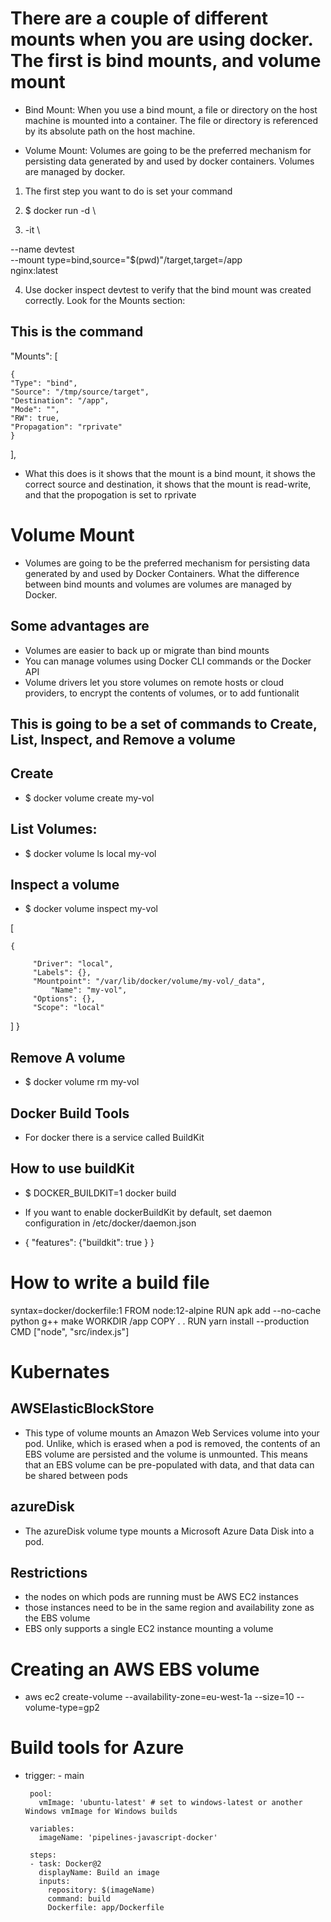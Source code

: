

# There are a couple of different mounts when you are using docker. The first is bind mounts, and volume mount

* Bind Mount: When you use a bind mount, a file or directory on the host machine is mounted into a container. The file or directory is referenced by its absolute path on the host machine.


* Volume Mount: Volumes are going to be the preferred mechanism for persisting data generated by and used by docker
containers. Volumes are managed by docker.


1. The first step you want to do is set your command

2. $ docker run -d \

3. -it \

--name devtest \
--mount type=bind,source="$(pwd)"/target,target=/app \
nginx:latest 

4. Use docker inspect devtest to verify that the bind mount was created correctly. Look for the Mounts section:

## This is the command

"Mounts": [

    {
	"Type": "bind",
	"Source": "/tmp/source/target",
	"Destination": "/app",
	"Mode": "",
	"RW": true,
	"Propagation": "rprivate"
    }
],

* What this does is it shows that the mount is a bind mount, it shows the  correct source and destination,
it shows that the mount is read-write, and that the propogation is set to rprivate



# Volume Mount

* Volumes are going to be the preferred mechanism for persisting data generated by and used by Docker Containers. What
the difference between bind mounts and volumes are volumes are managed by Docker.

## Some advantages are

- Volumes are easier to back up or migrate than bind mounts
- You can manage volumes using Docker CLI commands or the Docker API
- Volume drivers let you store volumes on remote hosts or cloud providers, to encrypt the contents of volumes, or to add funtionalit

## This is going to be a set of commands to Create, List, Inspect, and Remove a volume



## Create

* $ docker volume create my-vol


## List Volumes:

* $ docker volume ls
local             my-vol



## Inspect a volume

* $ docker volume inspect my-vol

[ 


	{ 

	     "Driver": "local",
	     "Labels": {},
	     "Mountpoint": "/var/lib/docker/volume/my-vol/_data",
             "Name": "my-vol",
	     "Options": {},
   	     "Scope": "local"
]       }



## Remove A volume

* $ docker volume rm my-vol




## Docker Build Tools


* For docker there is a service called BuildKit



## How to use buildKit

* $ DOCKER_BUILDKIT=1 docker build

* If you want to enable dockerBuildKit by default, set daemon configuration in /etc/docker/daemon.json
- { "features": {"buildkit": true } }

 
# How to write a build file


 syntax=docker/dockerfile:1
 FROM node:12-alpine
 RUN apk add --no-cache python g++ make
 WORKDIR /app
 COPY . . 
 RUN yarn install --production
 CMD ["node", "src/index.js"]






# Kubernates

## AWSElasticBlockStore
- This type of volume mounts an Amazon Web Services volume into your pod. Unlike, which is erased when a pod is removed,
the contents of an EBS volume are persisted and the volume is unmounted. This means that an EBS volume can be pre-populated with data, and that data can be shared between pods

## azureDisk
- The azureDisk volume type mounts a Microsoft Azure Data Disk into a pod.


## Restrictions 
- the nodes on which pods are running must be AWS EC2 instances
- those instances need to be in the same region and availability zone as the EBS volume
- EBS only supports a single EC2 instance mounting a volume


# Creating an AWS EBS volume

* aws ec2 create-volume --availability-zone=eu-west-1a --size=10 --volume-type=gp2

# Build tools for Azure

*  trigger:
        - main

        pool:
          vmImage: 'ubuntu-latest' # set to windows-latest or another Windows vmImage for Windows builds

        variables:
          imageName: 'pipelines-javascript-docker'

        steps:
        - task: Docker@2
          displayName: Build an image
          inputs:
            repository: $(imageName)
            command: build
            Dockerfile: app/Dockerfile

